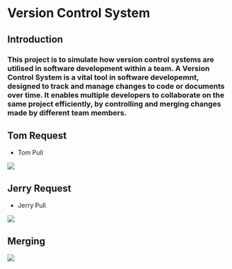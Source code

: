# Version Control System

 ## Introduction
 ### This project is to simulate how version control systems are utilised in software development within a team. A Version Control System is a vital tool in software developemnt, designed to track and manage changes to code or documents over time. It enables multiple developers to collaborate on the same project efficiently, by controlling and merging changes made by different team members.

 ## Tom Request
 
 * Tom Pull
 
 ![](/img/Tom%20Pull%20request.png)

 ## Jerry Request

 * Jerry Pull 

 ![](/img/Jerry%20Pull.png)

 ## Merging

 ![](/img/Merging.png)

 